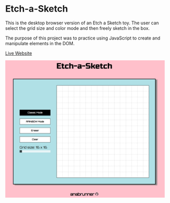 # Etch-a-Sketch

This is the desktop browser version of an Etch a Sketch toy. The user can select the grid size and color mode and then freely sketch in the box.

The purpose of this project was to practice using JavaScript to create and manipulate elements in the DOM.

[Live Website](https://anabrunner.github.io/etch-a-sketch/)

![Screenshot of the page.](/screenshot.png)
